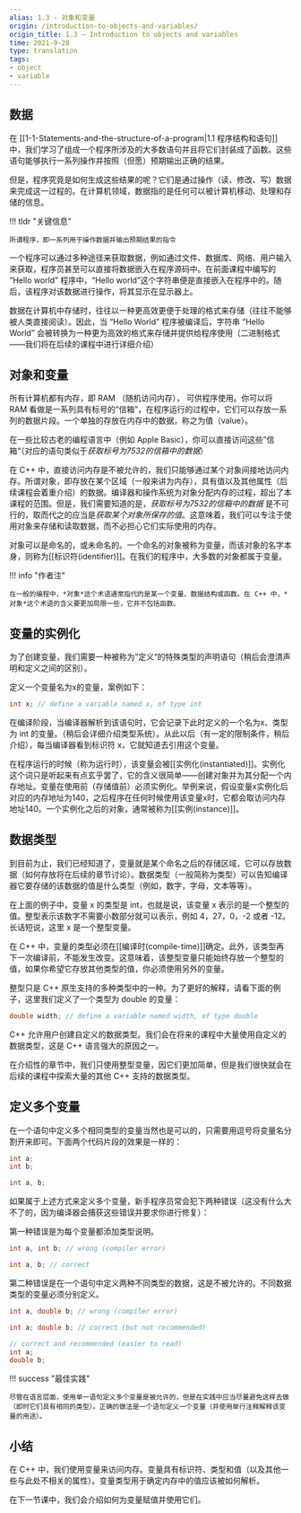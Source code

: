 ```yaml
---
alias: 1.3 - 对象和变量
origin: /introduction-to-objects-and-variables/
origin_title: 1.3 — Introduction to objects and variables
time: 2021-9-28
type: translation
tags:
- object
- variable
---
```



## 数据

在 [[1-1-Statements-and-the-structure-of-a-program|1.1 程序结构和语句]] 中，我们学习了组成一个程序所涉及的大多数语句并且将它们封装成了函数。这些语句能够执行一系列操作并按照（但愿）预期输出正确的结果。

但是，程序究竟是如何生成这些结果的呢？它们是通过操作（读、修改、写）数据来完成这一过程的。在计算机领域，数据指的是任何可以被计算机移动、处理和存储的信息。

!!! tldr "关键信息"

	所谓程序，即一系列用于操作数据并输出预期结果的指令

一个程序可以通过多种途径来获取数据，例如通过文件、数据库、网络、用户输入来获取，程序员甚至可以直接将数据嵌入在程序源码中。在前面课程中编写的 “Hello world” 程序中，“Hello world”这个字符串便是直接嵌入在程序中的。随后，该程序对该数据进行操作，将其显示在显示器上。

数据在计算机中存储时，往往以一种更高效更便于处理的格式来存储（往往不能够被人类直接阅读）。因此，当 “Hello World” 程序被编译后，字符串 “Hello World” 会被转换为一种更为高效的格式来存储并提供给程序使用（二进制格式——我们将在后续的课程中进行详细介绍）

## 对象和变量

所有计算机都有内存，即 RAM （随机访问内存）， 可供程序使用。你可以将 RAM 看做是一系列具有标号的“信箱”，在程序运行的过程中，它们可以存放一系列的数据片段。一个单独的存放在内存中的数据，称之为值（value）。

在一些比较古老的编程语言中（例如 Apple Basic），你可以直接访问这些”信箱“（对应的语句类似于*获取标号为7532的信箱中的数据*）

在 C++ 中，直接访问内存是不被允许的，我们只能够通过某个对象间接地访问内存。所谓对象，即存放在某个区域（一般来讲为内存），具有值以及其他属性（后续课程会着重介绍）的数据。编译器和操作系统为对象分配内存的过程，超出了本课程的范围。但是，我们需要知道的是，*获取标号为7532的信箱中的数据* 是不可行的，取而代之的应当是*获取某个对象所保存的值*。这意味着，我们可以专注于使用对象来存储和读取数据，而不必担心它们实际使用的内存。

对象可以是命名的，或未命名的。一个命名的对象被称为变量，而该对象的名字本身，则称为[[标识符(identifier)]]。在我们的程序中，大多数的对象都属于变量。


!!! info "作者注"

	在一般的编程中，*对象*这个术语通常指代的是某一个变量、数据结构或函数。在 C++ 中，*对象*这个术语的含义要更加局限一些，它并不包括函数。



## 变量的实例化

为了创建变量，我们需要一种被称为”定义“的特殊类型的声明语句（稍后会澄清声明和定义之间的区别）。

定义一个变量名为x的变量，案例如下：

```cpp
int x; // define a variable named x, of type int
```

在编译阶段，当编译器解析到该语句时，它会记录下此时定义的一个名为x、类型为 int 的变量。（稍后会详细介绍类型系统）。从此以后（有一定的限制条件，稍后介绍），每当编译器看到标识符 x，它就知道去引用这个变量。

在程序运行的时候（称为运行时），该变量会被[[实例化(instantiated)]]。实例化这个词只是听起来有点玄乎罢了，它的含义很简单——创建对象并为其分配一个内存地址。变量在使用前（存储值前）必须实例化。举例来说，假设变量x实例化后对应的内存地址为140，之后程序在任何时候使用该变量x时，它都会取访问内存地址140。一个实例化之后的对象，通常被称为[[实例(instance)]]。


## 数据类型

到目前为止，我们已经知道了，变量就是某个命名之后的存储区域，它可以存放数据（如何存放将在后续的章节讨论）。数据类型（一般简称为类型）可以告知编译器它要存储的该数据的值是什么类型（例如，数字，字母，文本等等）。

在上面的例子中，变量 x 的类型是 int，也就是说，该变量 x 表示的是一个整型的值。整型表示该数字不需要小数部分就可以表示，例如 4，27，0，-2 或者 -12。长话短说，这里 x 是一个整型变量。

在 C++ 中，变量的类型必须在[[编译时(compile-time)]]确定。此外，该类型再下一次编译前，不能发生改变。这意味着，该整型变量只能始终存放一个整型的值，如果你希望它存放其他类型的值，你必须使用另外的变量。

整型只是 C++ 原生支持的多种类型中的一种。为了更好的解释，请看下面的例子，这里我们定义了一个类型为 double 的变量：

```cpp
double width; // define a variable named width, of type double
```


C++ 允许用户创建自定义的数据类型。我们会在将来的课程中大量使用自定义的数据类型，这是 C++ 语言强大的原因之一。

在介绍性的章节中，我们只使用整型变量，因它们更加简单，但是我们很快就会在后续的课程中探索大量的其他 C++ 支持的数据类型。

## 定义多个变量

在一个语句中定义多个相同类型的变量当然也是可以的，只需要用逗号将变量名分割开来即可。下面两个代码片段的效果是一样的：

```cpp
int a;
int b;
```


```cpp
int a, b;
```


如果属于上述方式来定义多个变量，新手程序员常会犯下两种错误（这没有什么大不了的，因为编译器会捕获这些错误并要求你进行修复）：

第一种错误是为每个变量都添加类型说明。

```cpp
int a, int b; // wrong (compiler error)

int a, b; // correct
```

第二种错误是在一个语句中定义两种不同类型的数据，这是不被允许的。不同数据类型的变量必须分别定义。

```cpp
int a, double b; // wrong (compiler error)

int a; double b; // correct (but not recommended)

// correct and recommended (easier to read)
int a;
double b;
```



!!! success "最佳实践"

	尽管在语言层面，使用单一语句定义多个变量是被允许的，但是在实践中应当尽量避免这样去做（即时它们具有相同的类型）。正确的做法是一个语句定义一个变量（并使用单行注释解释该变量的用途）。

## 小结

在 C++ 中，我们使用变量来访问内存。变量具有标识符、类型和值（以及其他一些与此处不相关的属性）。变量类型用于确定内存中的值应该被如何解析。

在下一节课中，我们会介绍如何为变量赋值并使用它们。